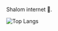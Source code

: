 Shalom internet :wave:.  

![Top Langs](https://github-readme-stats.vercel.app/api/top-langs/?username=oqo0&layout=compact&repo=github-readme-stats&title_color=fff&icon_color=f9f9f9&text_color=9f9f9f&bg_color=0d1117)
